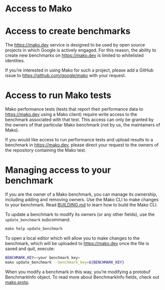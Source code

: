 # Access to Mako

# Access to create benchmarks
The https://mako.dev service is designed to be used by open source projects in
which Google is actively engaged. For this reason, the ability to create new
benchmarks on https://mako.dev is limited to whitelisted identities.

If you’re interested in using Mako for such a project, please add a GitHub issue
to https://github.com/google/mako with your request.

# Access to run Mako tests
Mako performance tests (tests that report their performance data to
https://mako.dev using a Mako client) require write access to the benchmark
associated with that test. This access can only be granted by the owners of that
particular Mako benchmark (not by us, the maintainers of Mako).

If you would like access to run performance tests and upload results to a
benchmark in https://mako.dev, please direct your request to the owners of the
repository containing the Mako test.

# Managing access to your benchmark
If you are the owner of a Mako benchmark, you can manage its ownership,
including adding and removing owners. Use the Mako CLI to make changes to your
benchmark. Read [BUILDING.md](BUILDING.md#CLI) to learn how to build the Mako
CLI.

To update a benchmark to modify its owners (or any other fields), use the
`update_benchmark` subcommand.
```bash
mako help update_benchmark
```

To open a local editor which will allow you to make changes to the benchmark,
which will be uploaded to https://mako.dev once the file is saved and quit,
execute:
```bash
BENCHMARK_KEY=<your benchmark key>
mako update_benchmark --benchmark_key=${BENCHMARK_KEY}
```

When you modify a benchmark in this way, you’re modifying a protobuf
BenchmarkInfo object. To read more about BenchmarkInfo fields, check out
[mako.proto](../spec/proto/mako.proto).
